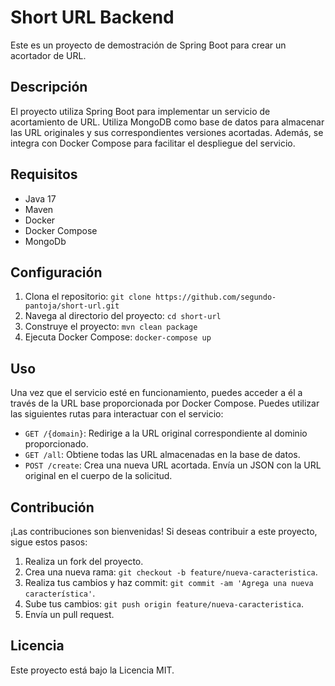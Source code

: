 # Short URL Backend

Este es un proyecto de demostración de Spring Boot para crear un acortador de URL.

## Descripción

El proyecto utiliza Spring Boot para implementar un servicio de acortamiento de URL. Utiliza MongoDB como base de datos para almacenar las URL originales y sus correspondientes versiones acortadas. Además, se integra con Docker Compose para facilitar el despliegue del servicio.

## Requisitos

- Java 17
- Maven
- Docker
- Docker Compose
- MongoDb

## Configuración

1. Clona el repositorio: `git clone https://github.com/segundo-pantoja/short-url.git`
2. Navega al directorio del proyecto: `cd short-url`
3. Construye el proyecto: `mvn clean package`
4. Ejecuta Docker Compose: `docker-compose up`

## Uso

Una vez que el servicio esté en funcionamiento, puedes acceder a él a través de la URL base proporcionada por Docker Compose. Puedes utilizar las siguientes rutas para interactuar con el servicio:

- `GET /{domain}`: Redirige a la URL original correspondiente al dominio proporcionado.
- `GET /all`: Obtiene todas las URL almacenadas en la base de datos.
- `POST /create`: Crea una nueva URL acortada. Envía un JSON con la URL original en el cuerpo de la solicitud.

## Contribución

¡Las contribuciones son bienvenidas! Si deseas contribuir a este proyecto, sigue estos pasos:

1. Realiza un fork del proyecto.
2. Crea una nueva rama: `git checkout -b feature/nueva-caracteristica`.
3. Realiza tus cambios y haz commit: `git commit -am 'Agrega una nueva característica'`.
4. Sube tus cambios: `git push origin feature/nueva-caracteristica`.
5. Envía un pull request.

## Licencia

Este proyecto está bajo la Licencia MIT.
